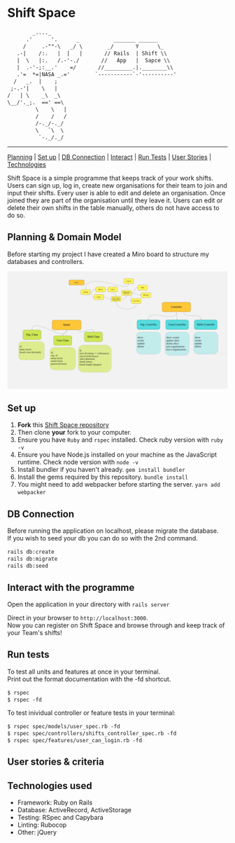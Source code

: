 # Shift Space

```
        _...._
      .'      '.      _           _______ ______
     /     .-""-\   _/ \        _/       Y      \_
   .-|    /:.   |  |   |       // Rails  | Shift \\
   |  \   |:.   /.-'-./       //   App   |  Sapce \\
   |  .-'-;:__.'    =/       //_________.|.________\\
   .'=  *=|NASA _.='        `-----------`-'----------'
  /   _.  |    ;
 ;-.-'|    \   |
/   | \    _\  _\
\__/'._;.  ==' ==\
         \    \   |
         /    /   /
         /-._/-._/
         \   `\  \
          `-._/._/

```

---

[Planning](#Planning) | [Set up](#Setup) | [DB Connection](#DB) | [Interact](#Interact) | [Run Tests](#Tests) | [User Stories](#User-Stories) | [Technologies](#Tech)

Shift Space is a simple programme that keeps track of your work shifts. Users can sign up, log in, create new organisations for their team to join and input their shifts. Every user is able to edit and delete an organisation. Once joined they are part of the organisation until they leave it. Users can edit or delete their own shifts in the table manually, others do not have access to do so.

<!-- This app is deployed on [Heroku](https://whispering-woodland-40745.herokuapp.com/). -->

## <a name="Planning">Planning & Domain Model</a>

Before starting my project I have created a Miro board to structure my databases and controllers.

<div align="left"> 
  <img src="app/assets/images/miro.png" alt="ace"/> </a> 
<div>
  
## <a name="Setup">Set up</a>

1. **Fork** this [Shift Space repository](https://github.com/CorinneBosch/shift-space/)
2. Then clone **your** fork to your computer.
3. Ensure you have `Ruby` and `rspec` installed. Check ruby version with `ruby -v`
4. Ensure you have Node.js installed on your machine as the JavaScript runtime. Check node version with `node -v`
5. Install bundler if you haven't already. `gem install bundler`
6. Install the gems required by this repository. `bundle install`
7. You might need to add webpacker before starting the server. `yarn add webpacker`

## <a name="DB">DB Connection</a>

Before running the application on localhost, please migrate the database.\
If you wish to seed your db you can do so with the 2nd command.

```
rails db:create
rails db:migrate
rails db:seed
```

## <a name="Interact">Interact with the programme</a>

Open the application in your directory with `rails server`

Direct in your browser to `http://localhost:3000`.\
Now you can register on Shift Space and browse through and keep track of your Team's shifts!

## <a name="Tests">Run tests</a>

To test all units and features at once in your terminal.\
Print out the format documentation with the -fd shortcut.

```
$ rspec
$ rspec -fd
```

To test inividual controller or feature tests in your terminal:

```
$ rspec spec/models/user_spec.rb -fd
$ rspec spec/controllers/shifts_controller_spec.rb -fd
$ rspec spec/features/user_can_login.rb -fd
```

## <a name="User-Stories">User stories & criteria</a>

## <a name="Tech">Technologies used</a>

- Framework: Ruby on Rails
- Database: ActiveRecord, ActiveStorage
- Testing: RSpec and Capybara
- Linting: Rubocop
- Other: jQuery
<!-- - Deployment: Heroku -->
